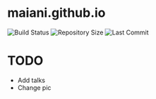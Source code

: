 # maiani.github.io

![Build Status](https://github.com/maiani/maiani.github.io/actions/workflows/deploy-site.yaml/badge.svg) 
![Repository Size](https://img.shields.io/github/repo-size/maiani/maiani.github.io) 
![Last Commit](https://img.shields.io/github/last-commit/maiani/maiani.github.io) 

# TODO
- Add talks
- Change pic 
